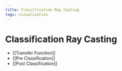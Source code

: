 ```yaml
---
title: Classification Ray Casting
tags: visualization
---
```


# Classification Ray Casting
- [[Transfer Function]]
- [[Pre Classification]]
- [[Post Classification]]




















































